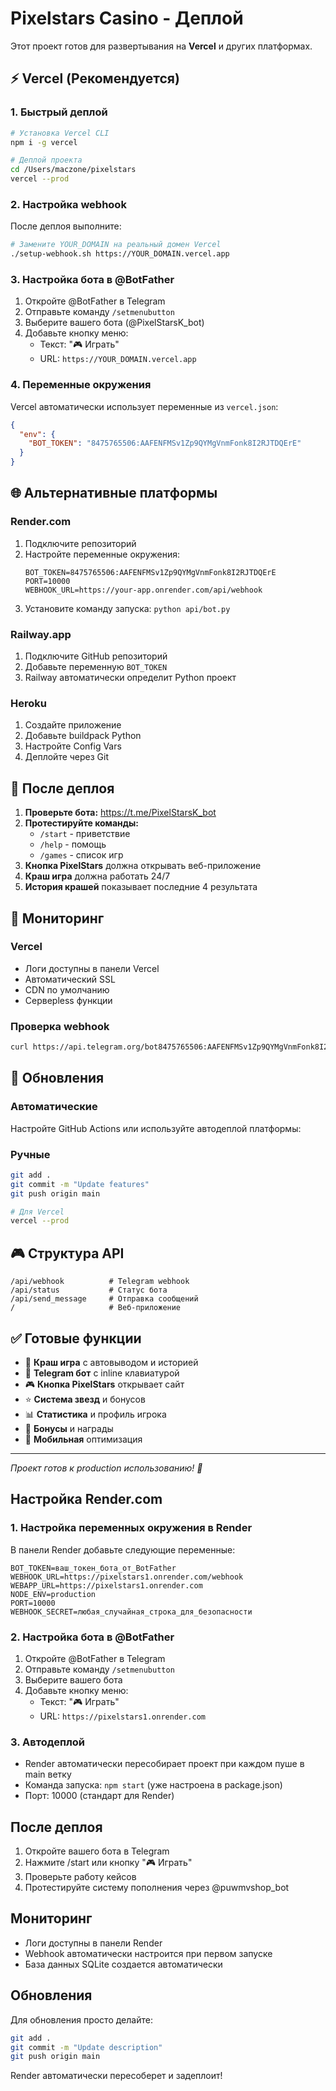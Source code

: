 # Pixelstars Casino - Деплой

Этот проект готов для развертывания на **Vercel** и других платформах.

## ⚡ Vercel (Рекомендуется)

### 1. Быстрый деплой
```bash
# Установка Vercel CLI
npm i -g vercel

# Деплой проекта
cd /Users/maczone/pixelstars
vercel --prod
```

### 2. Настройка webhook
После деплоя выполните:
```bash
# Замените YOUR_DOMAIN на реальный домен Vercel
./setup-webhook.sh https://YOUR_DOMAIN.vercel.app
```

### 3. Настройка бота в @BotFather
1. Откройте @BotFather в Telegram
2. Отправьте команду `/setmenubutton`
3. Выберите вашего бота (@PixelStarsK_bot)
4. Добавьте кнопку меню:
   - Текст: "🎮 Играть"
   - URL: `https://YOUR_DOMAIN.vercel.app`

### 4. Переменные окружения
Vercel автоматически использует переменные из `vercel.json`:
```json
{
  "env": {
    "BOT_TOKEN": "8475765506:AAFENFMSv1Zp9QYMgVnmFonk8I2RJTDQErE"
  }
}
```

## 🌐 Альтернативные платформы

### Render.com
1. Подключите репозиторий
2. Настройте переменные окружения:
   ```
   BOT_TOKEN=8475765506:AAFENFMSv1Zp9QYMgVnmFonk8I2RJTDQErE
   PORT=10000
   WEBHOOK_URL=https://your-app.onrender.com/api/webhook
   ```
3. Установите команду запуска: `python api/bot.py`

### Railway.app
1. Подключите GitHub репозиторий
2. Добавьте переменную `BOT_TOKEN`
3. Railway автоматически определит Python проект

### Heroku
1. Создайте приложение
2. Добавьте buildpack Python
3. Настройте Config Vars
4. Деплойте через Git

## 📱 После деплоя

1. **Проверьте бота:** https://t.me/PixelStarsK_bot
2. **Протестируйте команды:**
   - `/start` - приветствие
   - `/help` - помощь  
   - `/games` - список игр
3. **Кнопка PixelStars** должна открывать веб-приложение
4. **Краш игра** должна работать 24/7
5. **История крашей** показывает последние 4 результата

## 🔧 Мониторинг

### Vercel
- Логи доступны в панели Vercel
- Автоматический SSL
- CDN по умолчанию
- Серверless функции

### Проверка webhook
```bash
curl https://api.telegram.org/bot8475765506:AAFENFMSv1Zp9QYMgVnmFonk8I2RJTDQErE/getWebhookInfo
```

## 🚀 Обновления

### Автоматические
Настройте GitHub Actions или используйте автодеплой платформы:

### Ручные
```bash
git add .
git commit -m "Update features"
git push origin main

# Для Vercel
vercel --prod
```

## 🎮 Структура API

```
/api/webhook          # Telegram webhook
/api/status           # Статус бота
/api/send_message     # Отправка сообщений
/                     # Веб-приложение
```

## ✅ Готовые функции

- 🚀 **Краш игра** с автовыводом и историей
- 🤖 **Telegram бот** с inline клавиатурой  
- 🎮 **Кнопка PixelStars** открывает сайт
- ⭐ **Система звезд** и бонусов
- 📊 **Статистика** и профиль игрока
- 🎁 **Бонусы** и награды
- 📱 **Мобильная** оптимизация

---

*Проект готов к production использованию! 🌟*

## Настройка Render.com

### 1. Настройка переменных окружения в Render
В панели Render добавьте следующие переменные:
```
BOT_TOKEN=ваш_токен_бота_от_BotFather
WEBHOOK_URL=https://pixelstars1.onrender.com/webhook
WEBAPP_URL=https://pixelstars1.onrender.com
NODE_ENV=production
PORT=10000
WEBHOOK_SECRET=любая_случайная_строка_для_безопасности
```

### 2. Настройка бота в @BotFather
1. Откройте @BotFather в Telegram
2. Отправьте команду `/setmenubutton`
3. Выберите вашего бота
4. Добавьте кнопку меню:
   - Текст: "🎮 Играть"
   - URL: `https://pixelstars1.onrender.com`

### 3. Автодеплой
- Render автоматически пересобирает проект при каждом пуше в main ветку
- Команда запуска: `npm start` (уже настроена в package.json)
- Порт: 10000 (стандарт для Render)

## После деплоя

1. Откройте вашего бота в Telegram
2. Нажмите /start или кнопку "🎮 Играть"
3. Проверьте работу кейсов
4. Протестируйте систему пополнения через @puwmvshop_bot

## Мониторинг

- Логи доступны в панели Render
- Webhook автоматически настроится при первом запуске
- База данных SQLite создается автоматически

## Обновления

Для обновления просто делайте:
```bash
git add .
git commit -m "Update description"
git push origin main
```

Render автоматически пересоберет и задеплоит!